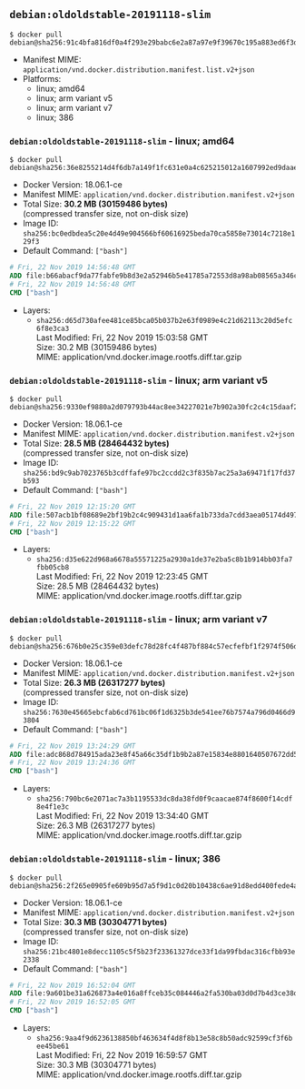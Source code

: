 ## `debian:oldoldstable-20191118-slim`

```console
$ docker pull debian@sha256:91c4bfa816df0a4f293e29babc6e2a87a97e9f39670c195a883ed6f3d3e93000
```

-	Manifest MIME: `application/vnd.docker.distribution.manifest.list.v2+json`
-	Platforms:
	-	linux; amd64
	-	linux; arm variant v5
	-	linux; arm variant v7
	-	linux; 386

### `debian:oldoldstable-20191118-slim` - linux; amd64

```console
$ docker pull debian@sha256:36e8255214d4f6db7a149f1fc631e0a4c625215012a1607992ed9daaeaa10e9f
```

-	Docker Version: 18.06.1-ce
-	Manifest MIME: `application/vnd.docker.distribution.manifest.v2+json`
-	Total Size: **30.2 MB (30159486 bytes)**  
	(compressed transfer size, not on-disk size)
-	Image ID: `sha256:bc0edbdea5c20e4d49e904566bf60616925beda70ca5858e73014c7218e129f3`
-	Default Command: `["bash"]`

```dockerfile
# Fri, 22 Nov 2019 14:56:48 GMT
ADD file:b66abacf9da77fabfe9b8d3e2a52946b5e41785a72553d8a98ab08565a346c53 in / 
# Fri, 22 Nov 2019 14:56:48 GMT
CMD ["bash"]
```

-	Layers:
	-	`sha256:d65d730afee481ce85bca05b037b2e63f0989e4c21d62113c20d5efc6f8e3ca3`  
		Last Modified: Fri, 22 Nov 2019 15:03:58 GMT  
		Size: 30.2 MB (30159486 bytes)  
		MIME: application/vnd.docker.image.rootfs.diff.tar.gzip

### `debian:oldoldstable-20191118-slim` - linux; arm variant v5

```console
$ docker pull debian@sha256:9330ef9880a2d079793b44ac8ee34227021e7b902a30fc2c4c15daaf2686bc57
```

-	Docker Version: 18.06.1-ce
-	Manifest MIME: `application/vnd.docker.distribution.manifest.v2+json`
-	Total Size: **28.5 MB (28464432 bytes)**  
	(compressed transfer size, not on-disk size)
-	Image ID: `sha256:bd9c9ab7023765b3cdffafe97bc2ccdd2c3f835b7ac25a3a69471f17fd37b593`
-	Default Command: `["bash"]`

```dockerfile
# Fri, 22 Nov 2019 12:15:20 GMT
ADD file:507acb1bf08689e2bf19b2c4c909431d1aa6fa1b733da7cdd3aea05174d49711 in / 
# Fri, 22 Nov 2019 12:15:22 GMT
CMD ["bash"]
```

-	Layers:
	-	`sha256:d35e622d968a6678a55571225a2930a1de37e2ba5c8b1b914bb03fa7fbb05cb8`  
		Last Modified: Fri, 22 Nov 2019 12:23:45 GMT  
		Size: 28.5 MB (28464432 bytes)  
		MIME: application/vnd.docker.image.rootfs.diff.tar.gzip

### `debian:oldoldstable-20191118-slim` - linux; arm variant v7

```console
$ docker pull debian@sha256:676b0e25c359e03defc78d28fc4f487bf884c57ecfefbf1f2974f506dcc42451
```

-	Docker Version: 18.06.1-ce
-	Manifest MIME: `application/vnd.docker.distribution.manifest.v2+json`
-	Total Size: **26.3 MB (26317277 bytes)**  
	(compressed transfer size, not on-disk size)
-	Image ID: `sha256:7630e45665ebcfab6cd761bc06f1d6325b3de541ee76b7574a796d0466d93804`
-	Default Command: `["bash"]`

```dockerfile
# Fri, 22 Nov 2019 13:24:29 GMT
ADD file:adc868d784915ada23e8f45a66c35df1b9b2a87e15834e8801640507672dd582 in / 
# Fri, 22 Nov 2019 13:24:36 GMT
CMD ["bash"]
```

-	Layers:
	-	`sha256:790bc6e2071ac7a3b1195533dc8da38fd0f9caacae874f8600f14cdf8e4f1e3c`  
		Last Modified: Fri, 22 Nov 2019 13:34:40 GMT  
		Size: 26.3 MB (26317277 bytes)  
		MIME: application/vnd.docker.image.rootfs.diff.tar.gzip

### `debian:oldoldstable-20191118-slim` - linux; 386

```console
$ docker pull debian@sha256:2f265e0905fe609b95d7a5f9d1c0d20b10438c6ae91d8edd400fede4a9e47228
```

-	Docker Version: 18.06.1-ce
-	Manifest MIME: `application/vnd.docker.distribution.manifest.v2+json`
-	Total Size: **30.3 MB (30304771 bytes)**  
	(compressed transfer size, not on-disk size)
-	Image ID: `sha256:21bc4801e8decc1105c5f5b23f23361327dce33f1da99fbdac316cfbb93e2338`
-	Default Command: `["bash"]`

```dockerfile
# Fri, 22 Nov 2019 16:52:04 GMT
ADD file:9a601be31a626873a4e016a8ffceb35c084446a2fa530ba03d0d7b4d3ce38d90 in / 
# Fri, 22 Nov 2019 16:52:05 GMT
CMD ["bash"]
```

-	Layers:
	-	`sha256:9aa4f9d6236138850bf463634f4d8f8b13e58c8b50adc92599cf3f6bee45be61`  
		Last Modified: Fri, 22 Nov 2019 16:59:57 GMT  
		Size: 30.3 MB (30304771 bytes)  
		MIME: application/vnd.docker.image.rootfs.diff.tar.gzip
